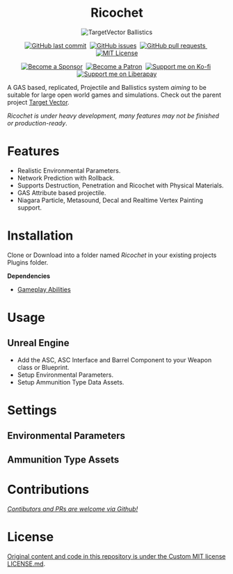 <h1 align="center">Ricochet</h1>

<p align="center">
<img src="Ricochet.png" alt="TargetVector Ballistics">
</p>

<p align="center">
     <a href="https://github.com/Voidware-Prohibited/Ricochet/commits/master"><img src="https://img.shields.io/github/last-commit/Voidware-Prohibited/Ricochet.svg?style=flat-square&logo=github&logoColor=white" alt="GitHub last commit"></a>&nbsp;
     <a href="https://github.com/Voidware-Prohibited/Ricochet/issues"><img src="https://img.shields.io/github/issues-raw/Voidware-Prohibited/Ricochet.svg?style=flat-square&logo=github&logoColor=white" alt="GitHub issues"></a>&nbsp;
     <a href="https://github.com/Voidware-Prohibited/Ricochet/pulls"><img src="https://img.shields.io/github/issues-pr-raw/Voidware-Prohibited/Ricochet.svg?style=flat-square&logo=github&logoColor=white" alt="GitHub pull requests"> </a>&nbsp;
     <a href="https://github.com/Voidware-Prohibited/Ricochet/blob/master/LICENSE"><img src="https://img.shields.io/badge/License-MIT-silver.svg?style=flat-square&logo=github&logoColor=white" alt="MIT License"></a>
</p>
<p align="center">
     <a href="https://github.com/sponsors/colorindarkness"><img src="https://img.shields.io/github/sponsors/colorindarkness.svg?style=flat-square&logo=github&logoColor=white" alt="Become a Sponsor"></a>&nbsp;
     <a href="https://www.patreon.com/colorindarkness"><img src="https://img.shields.io/endpoint.svg?url=https%3A%2F%2Fshieldsio-patreon.vercel.app%2Fapi%3Fusername%3Dcolorindarkness%26type%3Dpatrons&style=flat" alt="Become a Patron"></a>&nbsp;
     <a href="https://ko-fi.com/colorindarkness"><img alt="Support me on Ko-fi" src="https://img.shields.io/badge/support_me_on-Ko--fi-red?link=https%3A%2F%2Fko-fi.com%2Fcolorindarkness"></a>&nbsp;
     <a href="https://liberapay.com/colorindarkness"><img alt="Support me on Liberapay" src="https://img.shields.io/badge/support_me_on-liberapay-yellow?link=https%3A%2F%2Fliberapay.com%2Fcolorindarkness%2F"></a>
</p>

A GAS based, replicated, Projectile and Ballistics system _aiming_ to be suitable for large open world games and simulations. Check out the parent project [Target Vector](https://github.com/Voidware-Prohibited/TargetVector).

_Ricochet is under heavy development, many features may not be finished or production-ready_.

# Features
- Realistic Environmental Parameters.
- Network Prediction with Rollback.
- Supports Destruction, Penetration and Ricochet with Physical Materials.
- GAS Attribute based projectile.
- Niagara Particle, Metasound, Decal and Realtime Vertex Painting support.


# Installation

Clone or Download into a folder named _Ricochet_ in your existing projects Plugins folder.

**Dependencies**

- [Gameplay Abilities](https://dev.epicgames.com/documentation/en-us/unreal-engine/API/Plugins/GameplayAbilities/)

# Usage

## Unreal Engine

- Add the ASC, ASC Interface and Barrel Component to your Weapon class or Blueprint.
- Setup Environmental Parameters.
- Setup Ammunition Type Data Assets.


# Settings

## Environmental Parameters 

## Ammunition Type Assets


# Contributions

[_Contibutors and PRs are welcome via Github!_](https://github.com/Voidware-Prohibited/Ricochet/pulls)

# License

[Original content and code in this repository is under the Custom MIT license LICENSE.md](LICENSE.md).

